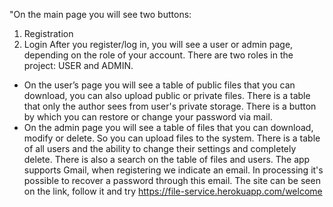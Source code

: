 "On the main page you will see two buttons:
1. Registration 
2. Login
After you register/log in, you will see a user or admin page, depending on the role of your account. There are two roles in the project: USER and ADMIN.
 - On the user’s page you will see a table of public files that you can download, you can also upload public or private files. There is a table that only the author sees from user's private storage. 
There is a button by which you can restore or change your password via mail.
- On the admin page you will see a table of files that you can download, modify or delete. So you can upload files to the system. There is a table of all users and the ability to change their settings and completely delete. There is also a search on the table of files and users.
The app supports Gmail, when registering we indicate an email. In processing it's possible to recover a password through this email.
The site can be seen on the link, follow it and try https://file-service.herokuapp.com/welcome

